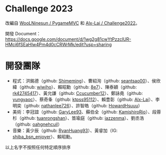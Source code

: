 # Challenge 2023

改編自 [WooLNinesun / PygameMVC](https://github.com/WooLNinesun/PygameMVC) 和 [Alx-Lai / Challenge2022](https://github.com/Alx-Lai/Challenge2022)。

開發 Document： https://docs.google.com/document/d/1wg2g81cwYtPzzclUR-HMci6fSEaHlw4Pm4d0cCRWrMk/edit?usp=sharing

# 開發團隊
+ 程式：洪銘德（github: [Shimeming](https://github.com/ShimemingShimeming)）、曹紹洵（github: [seantsao00](https://github.com/Shimemingseantsao00)）、侯欣緯（github: [wiwiho](https://github.com/Shimemingwiwiho)）、賴昭勳（github: [8e7](https://github.com/Shimeming8e7)）、陳泰穎（github: [rk42745417](https://github.com/Shimemingrk42745417)）、黃允謙（github: [Ccucumber12](https://github.com/ShimemingCcucumber12)）、鄭詠堯（github: [yungyaoc](https://github.com/Shimemingyungyaoc)）、蔡奇夆（github: [ktpss95112](https://github.com/Shimemingktpss95112)）、賴豊彰（github: [Alx-Lai](https://github.com/ShimemingAlx-Lai)）、李明奕（github: [nathanlee726](https://github.com/Shimemingnathanlee726)）、許智皓（github: [HowardHsuuu](https://github.com/ShimemingHowardHsuuu)）
+ 美術：李冠誼（github: [GaryLee93](https://github.com/GaryLee93)、蘇伯全（github: [KamishiroRio](https://github.com/KamishiroRio)）、段蓉杉（github: [tuanrongshan](https://github.com/tuanrongshan)）、笪瑜庭（github: [iazzenma](https://github.com/iazzenma)）、劉丞浩（github: [oahgnehcuil](https://github.com/oahgnehcuil)）
+ 音樂：黃少辰（github: [RyanHuang93](https://github.com/RyanHuang93)）、黃睿加（IG: [shiba_bsn_enjoyer](https://www.instagram.com/shiba_bsn_enjoyer/)）、賴昭勳。

以上名字不按照任何特定順序排序
